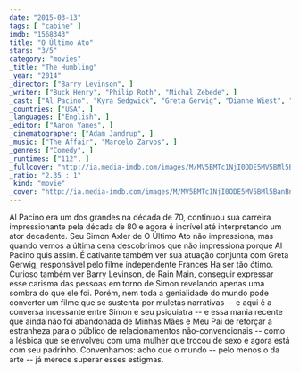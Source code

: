 ```yaml
---
date: "2015-03-13"
tags: [ "cabine" ]
imdb: "1568343"
title: "O Último Ato"
stars: "3/5"
category: "movies"
_title: "The Humbling"
_year: "2014"
_director: ["Barry Levinson", ]
_writer: ["Buck Henry", "Philip Roth", "Michal Zebede", ]
_cast: ["Al Pacino", "Kyra Sedgwick", "Greta Gerwig", "Dianne Wiest", "Dylan Baker", "Dan Hedaya", "Charles Grodin", "Nina Arianda", "Li Jun Li", ]
_countries: ["USA", ]
_languages: ["English", ]
_editor: ["Aaron Yanes", ]
_cinematographer: ["Adam Jandrup", ]
_music: ["The Affair", "Marcelo Zarvos", ]
_genres: ["Comedy", ]
_runtimes: ["112", ]
_fullcover: "http://ia.media-imdb.com/images/M/MV5BMTc1NjI0ODE5MV5BMl5BanBnXkFtZTgwOTMyMzEwMzE@.jpg"
_ratio: "2.35 : 1"
_kind: "movie"
_cover: "http://ia.media-imdb.com/images/M/MV5BMTc1NjI0ODE5MV5BMl5BanBnXkFtZTgwOTMyMzEwMzE@._V1._SX94_SY140_.jpg"
---
```

Al Pacino era um dos grandes na década de 70, continuou sua carreira impressionante pela década de 80 e agora é incrível até interpretando um ator decadente. Seu Simon Axler de O Último Ato não impressiona, mas quando vemos a última cena descobrimos que não impressiona porque Al Pacino quis assim. É cativante também ver sua atuação conjunta com Greta Gerwig, responsável pelo filme independente Frances Ha ser tão ótimo. Curioso também ver Barry Levinson, de Rain Main, conseguir expressar esse carisma das pessoas em torno de Simon revelando apenas uma sombra do que ele foi. Porém, nem toda a genialidade do mundo pode converter um filme que se sustenta por muletas narrativas -- e aqui é a conversa incessante entre Simon e seu psiquiatra -- e essa mania recente que ainda não foi abandonada de Minhas Mães e Meu Pai de reforçar a estranheza para o público de relacionamentos não-convencionais -- como a lésbica que se envolveu com uma mulher que trocou de sexo e agora está com seu padrinho. Convenhamos: acho que o mundo -- pelo menos o da arte -- já merece superar esses estigmas.
